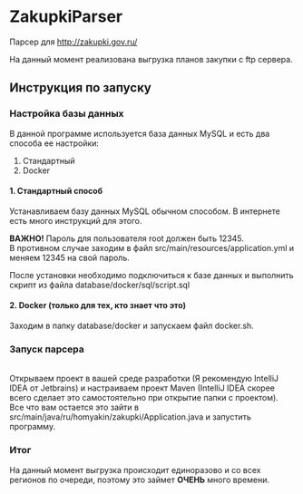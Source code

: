 # ZakupkiParser
Парсер для http://zakupki.gov.ru/

На данный момент реализована выгрузка планов закупки с ftp сервера.

## Инструкция по запуску

### Настройка базы данных

В данной программе используется база данных MySQL и есть два способа ее настройки:
<ol>
<li>Стандартный</li>
<li>Docker</li>
</ol>

#### 1. Стандартный способ
Устанавливаем базу данных MySQL обычном способом. В интернете есть много инструкций для этого. <br>

**ВАЖНО!** Пароль для пользователя root должен быть 12345. <br>
В противном случае заходим в файл src/main/resources/application.yml и меняем 12345 на свой пароль.<br>

После установки необходимо подключиться к базе данных и выполнить скрипт из файла database/docker/sql/script.sql

#### 2. Docker (только для тех, кто знает что это)
Заходим в папку database/docker и запускаем файл docker.sh.

### Запуск парсера
<br>
Открываем проект в вашей среде разработки (Я рекомендую IntelliJ IDEA от Jetbrains) и настраиваем проект Maven
(IntelliJ IDEA скорее всего сделает это самостоятельно при открытие папки с проектом).<br>
Все что вам остается это зайти в src/main/java/ru/homyakin/zakupki/Application.java и запустить программу.
 
 ### Итог
 На данный момент выгрузка происходит единоразово и со всех регионов по очереди, поэтому это займет **ОЧЕНЬ** много
 времени.
